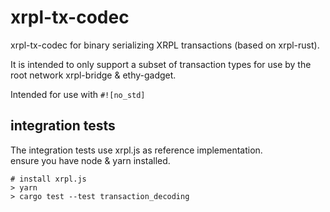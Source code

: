 # xrpl-tx-codec

xrpl-tx-codec for binary serializing XRPL transactions (based on xrpl-rust).

It is intended to only support a subset of transaction types for use by the root network xrpl-bridge & ethy-gadget.

Intended for use with `#![no_std]`

## integration tests

The integration tests use xrpl.js as reference implementation.  
ensure you have node & yarn installed.  

```
# install xrpl.js
> yarn
> cargo test --test transaction_decoding
```
